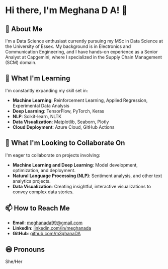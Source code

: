 # Hi there, I'm Meghana D A! 👋

## 👀 About Me
I'm a Data Science enthusiast currently pursuing my MSc in Data Science at the University of Essex. My background is in Electronics and Communication Engineering, and I have hands-on experience as a Senior Analyst at Capgemini, where I specialized in the Supply Chain Management (SCM) domain.

## 🌱 What I'm Learning
I'm constantly expanding my skill set in:
- **Machine Learning**: Reinforcement Learning, Applied Regression, Experimental Data Analysis
- **Deep Learning**: TensorFlow, PyTorch, Keras
- **NLP**: Scikit-learn, NLTK
- **Data Visualization**: Matplotlib, Seaborn, Plotly
- **Cloud Deployment**: Azure Cloud, GitHub Actions

## 💞️ What I'm Looking to Collaborate On
I'm eager to collaborate on projects involving:
- **Machine Learning and Deep Learning**: Model development, optimization, and deployment.
- **Natural Language Processing (NLP)**: Sentiment analysis, and other text analytics projects.
- **Data Visualization**: Creating insightful, interactive visualizations to convey complex data stories.

## 📫 How to Reach Me
- **Email**: meghanada99@gmail.com
- **LinkedIn**: [linkedin.com/in/meghanada](https://www.linkedin.com/in/meghanada/)
- **GitHub**: [github.com/m3ghanaDA](https://github.com/m3ghanaDA)

## 😄 Pronouns
She/Her


<!---
m3ghanaDA/m3ghanaDA is a ✨ special ✨ repository because its `README.md` (this file) appears on your GitHub profile.
You can click the Preview link to take a look at your changes.
--->
